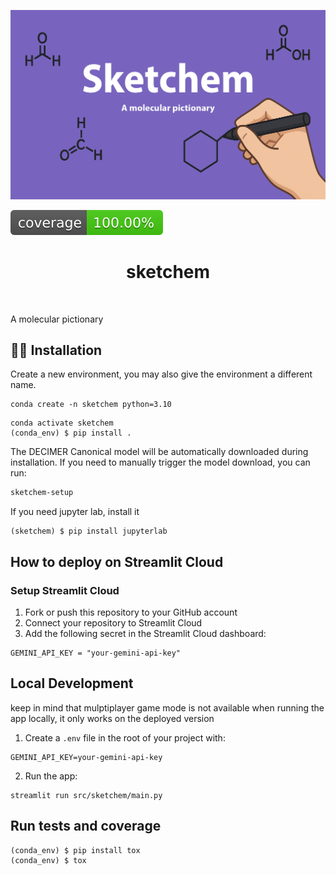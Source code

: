 ![Project Logo](assets/banner.png)

![Coverage Status](assets/coverage-badge.svg)

<h1 align="center">
sketchem
</h1>

<br>


A molecular pictionary



## 👩‍💻 Installation

Create a new environment, you may also give the environment a different name.

```
conda create -n sketchem python=3.10
```

```
conda activate sketchem
(conda_env) $ pip install .
```

The DECIMER Canonical model will be automatically downloaded during installation. If you need to manually trigger the model download, you can run:

```bash
sketchem-setup
```


If you need jupyter lab, install it 

```
(sketchem) $ pip install jupyterlab
```

## How to deploy on Streamlit Cloud


### Setup Streamlit Cloud

1. Fork or push this repository to your GitHub account
2. Connect your repository to Streamlit Cloud
3. Add the following secret in the Streamlit Cloud dashboard:

```
GEMINI_API_KEY = "your-gemini-api-key"
```

## Local Development

keep in mind that mulptiplayer game mode is not available when running the app locally, it only works on the deployed version


1. Create a `.env` file in the root of your project with:
```
GEMINI_API_KEY=your-gemini-api-key
```

2. Run the app:
```
streamlit run src/sketchem/main.py
```

## Run tests and coverage

```
(conda_env) $ pip install tox
(conda_env) $ tox
```



